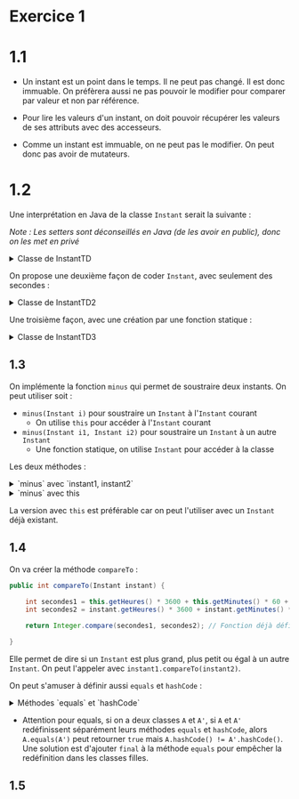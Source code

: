 # Exercice 1

# 1.1

- Un instant est un point dans le temps. Il ne peut pas changé. Il est donc immuable. On préfèrera aussi ne pas pouvoir le modifier pour comparer par valeur et non par référence.

- Pour lire les valeurs d'un instant, on doit pouvoir récupérer les valeurs de ses attributs avec des accesseurs.
   
- Comme un instant est immuable, on ne peut pas le modifier. On peut donc pas avoir de mutateurs.


# 1.2

Une interprétation en Java de la classe `Instant` serait la suivante :

*Note : Les setters sont déconseillés en Java (de les avoir en public), donc on les met en privé*

<details>
<summary>Classe de InstantTD</summary>

```java
class Instant {

    private int heures; // 0 <= heure < 24
    private int minutes; // 0 <= minute < 60
    private int secondes; // 0 <= seconde < 60

    // Constructeur
    Instant(int heures, int minutes, int secondes) {

        // Assignation des valeurs
        // On utilise les setters pour vérifier les valeurs
        // (pour ne pas faire de la duplication de code)
        this.setHeures(heures);
        this.setMinutes(minutes);
        this.setSecondes(secondes);

    }

    // Getters
    public int getHeures() {
        return this.heures;
    }
    
    public int getMinutes() {
        return this.minutes;
    }
    
    public int getSecondes() {
        return this.secondes;
    }
    
    
    // Setters
    private void setHeures(int heures) {

        // Regarde si les heures sont valides
        if (0 > heures || heures >= 24) {
            throw new IllegalArgumentException("Heures invalides");
        }

        this.heures = heures;
    }
    
    private void setMinutes(int minutes) {

        // Regarde si les minutes sont valides
        if (0 > minutes || minutes >= 60) {
            throw new IllegalArgumentException("Minutes invalides");
        }

        this.minutes = minutes;
    }
    
    private void setSecondes(int secondes) {

        // Regarde si les secondes sont valides
        if (0 > secondes || secondes >= 60) {
            throw new IllegalArgumentException("Secondes invalides");
        }

        this.secondes = secondes;
    }
    
    public String stringify() {

        return String.format("%02d:%02d:%02d",
                this.getHeures(),
                this.getMinutes(),
                this.getSecondes());
    }
    
    public String toString() {
        return this.stringify();
    }

}
```

</details>

On propose une deuxième façon de coder `Instant`, avec seulement des secondes :

<details>

<summary>Classe de InstantTD2</summary>

```java
class Instant2 {

    private int secondes;
    private static final int SECONDES_PAR_HEURE = 3600;
    private static final int SECONDES_PAR_MINUTE = 60;
    private static final int SECOND_MAX = SECONDES_PAR_HEURE * 24;
    private static final int SECOND_MIN = 0;

    // Constructeur
    Instant2(int secondes) {

        // Assignation des valeurs
        // On utilise les setters pour vérifier les valeurs
        // (pour ne pas faire de la duplication de code)
        this.setSecondes(secondes);

        // Permet d'utiliser des secondes seulement plutôt que des heures, minutes et secondes

    }

    Instant2(int heures, int minutes, int secondes) {

        // Assignation des valeurs
        // On utilise les setters pour vérifier les valeurs
        // (pour ne pas faire de la duplication de code)
        this(heures * SECONDES_PAR_HEURE + minutes * SECONDES_PAR_MINUTE + secondes);

    }

    // Getters
    public int getHeures() {
        return this.secondes / SECONDES_PAR_HEURE;
    }

    public int getMinutes() {
        return (this.secondes / SECONDES_PAR_MINUTE) % SECONDES_PAR_MINUTE;
    }

    public int getSecondes() {
        return this.secondes % SECONDES_PAR_MINUTE;
    }


    // Setters
    private void setSecondes(int secondes) {

        // Regarde si les secondes sont valides
        if (SECOND_MIN >= secondes || secondes >= SECOND_MAX) {
            throw new IllegalArgumentException("Secondes invalides");
        }

        this.secondes = secondes;
    }

    public String stringify() {

        return String.format("%02d:%02d:%02d",
                this.getHeures(),
                this.getMinutes(),
                this.getSecondes());
    }

    public String toString() {
        return this.stringify();
    }

}
```

</details>

Une troisième façon, avec une création par une fonction statique :

<details>

<summary>Classe de InstantTD3</summary>

```java
class Instant3 {

    private int secondes;
    private static final int SECONDES_PAR_HEURE = 3600;
    private static final int SECONDES_PAR_MINUTE = 60;
    private static final int SECOND_MAX = SECONDES_PAR_HEURE * 24;
    private static final int SECOND_MIN = 0;


    public static Instant3 from(int heures, int minutes, int secondes) {
        return new Instant3(heures * SECONDES_PAR_HEURE + minutes * SECONDES_PAR_MINUTE + secondes);
    }

    public static Instant3 from(int secondes) {
        return new Instant3(secondes);
    }

    // Mettre en privé pour appeler par une méthode statique
    private Instant3(int secondes) {

        // Assignation des valeurs
        // On utilise les setters pour vérifier les valeurs
        // (pour ne pas faire de la duplication de code)
        this.setSecondes(secondes);

        // Permet d'utiliser des secondes seulement plutôt que des heures, minutes et secondes

    }

    // Getters
    public int getHeures() {
        return this.secondes / SECONDES_PAR_HEURE;
    }

    public int getMinutes() {
        return (this.secondes / SECONDES_PAR_MINUTE) % SECONDES_PAR_MINUTE;
    }

    public int getSecondes() {
        return this.secondes % SECONDES_PAR_MINUTE;
    }

    // Setters
    private void setSecondes(int secondes) {

        // Regarde si les secondes sont valides
        if (SECOND_MIN >= secondes || secondes >= SECOND_MAX) {
            throw new IllegalArgumentException("Secondes invalides");
        }

        this.secondes = secondes;
    }

    public String stringify() {

        return String.format("%02d:%02d:%02d",
                this.getHeures(),
                this.getMinutes(),
                this.getSecondes());
    }

    public String toString() {
        return this.stringify();
    }

}
```


</details>

## 1.3

On implémente la fonction `minus` qui permet de soustraire deux instants. On peut utiliser soit :

- `minus(Instant i)` pour soustraire un `Instant` à l'`Instant` courant
  - On utilise `this` pour accéder à l'`Instant` courant
- `minus(Instant i1, Instant i2)` pour soustraire un `Instant` à un autre `Instant`
  - Une fonction statique, on utilise `Instant` pour accéder à la classe

Les deux méthodes :

<details>

<summary>`minus` avec `instant1, instant2`</summary>

```java
    public static Instant minus(Instant instant1, Instant instant2) {

        // On convertit les 2 instants en secondes
        int secondes1 = instant1.getHeures() * 3600 + instant1.getMinutes() * 60 + instant1.getSecondes();
        int secondes2 = instant2.getHeures() * 3600 + instant2.getMinutes() * 60 + instant2.getSecondes();

        // On calcule la différence
        int difference = secondes1 - secondes2;

        // On convertit la différence en heures, minutes et secondes
        int heures = difference / 3600;
        int minutes = (difference % 3600) / 60;
        int secondes = (difference % 3600) % 60;

        // On retourne un nouvel instant
        return new Instant(heures, minutes, secondes);

    }
```

</details>



<details>

<summary>`minus` avec this</summary>

```java

    
    public static Instant minus(Instant instant) {
        
        int secondes1 = this.getHeures() * 3600 + this.getMinutes() * 60 + this.getSecondes();
        int secondes2 = instant.getHeures() * 3600 + instant.getMinutes() * 60 + instant.getSecondes();

        int difference = secondes1 - secondes2;
        
        int heures = difference / 3600;
        int minutes = (difference % 3600) / 60;

        // On retourne un nouvel instant
        return new Instant(heures, minutes, difference % 60);

    }
```

</details>

La version avec `this` est préférable car on peut l'utiliser avec un `Instant` déjà existant.

## 1.4

On va créer la méthode `compareTo` :

```java
public int compareTo(Instant instant) {

    int secondes1 = this.getHeures() * 3600 + this.getMinutes() * 60 + this.getSecondes();
    int secondes2 = instant.getHeures() * 3600 + instant.getMinutes() * 60 + instant.getSecondes();

    return Integer.compare(secondes1, secondes2); // Fonction déjà définie qui compare deux entiers

}
```

Elle permet de dire si un `Instant` est plus grand, plus petit ou égal à un autre `Instant`. On peut l'appeler avec `instant1.compareTo(instant2)`.

On peut s'amuser à définir aussi `equals` et `hashCode` :

<details>

<summary>Méthodes `equals` et `hashCode`</summary>

```java
    @Override
    public boolean equals(Object obj) {

        if (obj == null) {
            return false;
        }

        if (obj == this) {
            return true;
        }

        if (!(obj instanceof Instant)) {
            return false;
        }

        Instant instant = (Instant) obj;

        return this.compareTo(instant) == 0;

    }
    
    
    @Override
    public int hashCode() {
        return Integer.hashCode(this.getHeures() * 3600 + this.getMinutes() * 60 + this.getSecondes());
    }
```

</details>

- Attention pour equals, si on a deux classes `A` et `A'`, si `A` et `A'` redéfinissent séparément leurs méthodes `equals` et `hashCode`, alors `A.equals(A')` peut retourner `true` mais `A.hashCode() != A'.hashCode()`. Une solution est d'ajouter `final` à la méthode `equals` pour empêcher la redéfinition dans les classes filles.

## 1.5